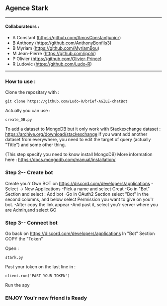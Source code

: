 ## Agence Stark
_______________________________________________________

#### Collaborateurs : 

  - A Constant (https://github.com/AmosConstantjunior)
  - B Anthony (https://github.com/AnthonyBonfils3)
  - B Myriam (https://github.com/MyriamBou)
  - M Jean-Pierre (https://github.com/jpphi)
  - P Olivier (https://github.com/Olivier-Prince)
  - R Ludovic (https://github.com/Ludo-R)

_______________________________________________________
  
### How to use :

Clone the repositary with :

	git clone https://github.com/Ludo-R/brief-AGILE-chatBot

Actually you can use :

	create_DB.py 
	
To add a dataset to MongoDB but it only work with Stackexchange dataset :
https://archive.org/download/stackexchange
If you want add another dataset from everywhere, you need to edit the target of query (actually "Title") and some other thing.

(This step specify you need to know install MongoDB)
More information here : https://docs.mongodb.com/manual/installation/

### Step 2-- Create bot

Create you'r Own BOT on https://discord.com/developers/applications
-Select -> New Applications
-Pick a name and select Creat
-Go in "Bot" Section and select : Add bot
-Go in OAuth2 Section select "Bot" in the second columns, and below select Permission you want to give on you'r bot.
-After copy the link appear
-And past it, select you'r server where you are Admin,and select GO

### Step 3-- Connect bot

Go back on https://discord.com/developers/applications
In "Bot" Section COPY the "Token"

Open :
	
	stark.py

Past your token on the last line in :

	client.run('PAST YOUR TOKEN')

Run the apy

### ENJOY You'r new friend is Ready
 
